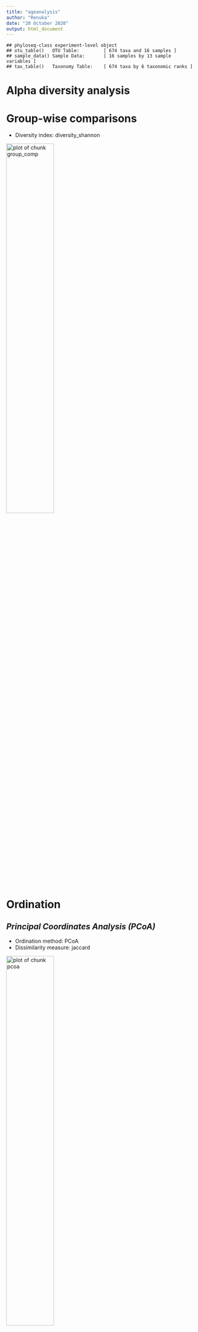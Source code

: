 ```yaml
---
title: "ageanalysis"
author: "Renuka"
date: "20 October 2020"
output: html_document
---
```





```
## phyloseq-class experiment-level object
## otu_table()   OTU Table:         [ 674 taxa and 16 samples ]
## sample_data() Sample Data:       [ 16 samples by 13 sample variables ]
## tax_table()   Taxonomy Table:    [ 674 taxa by 6 taxonomic ranks ]
```
# Alpha diversity analysis



# Group-wise comparisons
* Diversity index: diversity_shannon

<img src="figure/group_comp-1.png" title="plot of chunk group_comp" alt="plot of chunk group_comp" width="50%" />


# Ordination



## *Principal Coordinates Analysis (PCoA)*

* Ordination method: PCoA
* Dissimilarity measure: jaccard

<img src="figure/pcoa-1.png" title="plot of chunk pcoa" alt="plot of chunk pcoa" width="50%" />


| log2FoldChange|      padj|taxon   |full_name                                                                                        |
|--------------:|---------:|:-------|:------------------------------------------------------------------------------------------------|
|       4.548054| 0.0000358|OTU2172 |Bacteria_Firmicutes_Bacilli_Bacillales_Staphylococcaceae_Staphylococcus                          |
|       4.193210| 0.0365749|OTU526  |Bacteria_Actinobacteria_Actinobacteria_Micrococcales_Brevibacteriaceae_Brevibacterium            |
|      -4.801004| 0.0400515|OTU1615 |Bacteria_Proteobacteria_Alphaproteobacteria_Rickettsiales_Rickettsieae_Orientia                  |
|      -3.635654| 0.0400515|OTU1216 |Bacteria_Firmicutes_Clostridia_Clostridiales_NA_Intestinimonas                                   |
|      -4.200172| 0.0682206|OTU1130 |Bacteria_Proteobacteria_Deltaproteobacteria_Myxococcales_Kofleriaceae_Haliangium                 |
|      -4.562412| 0.0997216|OTU1034 |Bacteria_Firmicutes_Tissierellia_Tissierellales_Peptoniphilaceae_Finegoldia                      |
|      -4.393058| 0.0997216|OTU806  |Bacteria_Bacteroidetes_Flavobacteriia_Flavobacteriales_Flavobacteriaceae_Cruoricaptor            |
|      -4.006487| 0.0997216|OTU1275 |Bacteria_Actinobacteria_Actinobacteria_Micrococcales_Micrococcaceae_Kocuria                      |
|      -3.592363| 0.0997216|OTU506  |Bacteria_Actinobacteria_Actinobacteria_Micrococcales_Dermabacteraceae_Brachybacterium            |
|       3.297079| 0.0997216|OTU520  |Bacteria_Firmicutes_Bacilli_Bacillales_Paenibacillaceae_Brevibacillus                            |
|      -2.965051| 0.0997216|OTU1893 |Bacteria_Proteobacteria_Gammaproteobacteria_Pseudomonadales_Pseudomonadaceae_Pseudomonas         |
|      -2.962616| 0.0997216|OTU194  |Bacteria_Firmicutes_Tissierellia_Tissierellales_Peptoniphilaceae_Anaerococcus                    |
|      -2.195100| 0.0997216|OTU1075 |Bacteria_Firmicutes_Bacilli_Bacillales_Bacillaceae_Geobacillus                                   |
|      -2.079609| 0.0997216|OTU2529 |Bacteria_Firmicutes_Bacilli_Bacillales_Bacillaceae_Virgibacillus                                 |
|      -1.945307| 0.0997216|OTU1585 |Bacteria_Firmicutes_Bacilli_Bacillales_Bacillaceae_Oceanobacillus                                |
|      -2.130483| 0.1167806|OTU1235 |Bacteria_Firmicutes_Bacilli_Bacillales_Staphylococcaceae_Jeotgalicoccus                          |
|      -3.648780| 0.1217426|OTU1165 |Bacteria_Proteobacteria_Gammaproteobacteria_Oceanospirillales_Halomonadaceae_Halomonas           |
|      -2.175555| 0.2076876|OTU876  |Bacteria_Proteobacteria_Deltaproteobacteria_DesulfoVibrionales_Desulfovibrionaceae_Desulfovibrio |

<img src="figure/DESeq2-1.png" title="plot of chunk DESeq2" alt="plot of chunk DESeq2" width="50%" /><img src="figure/DESeq2-2.png" title="plot of chunk DESeq2" alt="plot of chunk DESeq2" width="50%" /><img src="figure/DESeq2-3.png" title="plot of chunk DESeq2" alt="plot of chunk DESeq2" width="50%" /><img src="figure/DESeq2-4.png" title="plot of chunk DESeq2" alt="plot of chunk DESeq2" width="50%" /><img src="figure/DESeq2-5.png" title="plot of chunk DESeq2" alt="plot of chunk DESeq2" width="50%" /><img src="figure/DESeq2-6.png" title="plot of chunk DESeq2" alt="plot of chunk DESeq2" width="50%" /><img src="figure/DESeq2-7.png" title="plot of chunk DESeq2" alt="plot of chunk DESeq2" width="50%" /><img src="figure/DESeq2-8.png" title="plot of chunk DESeq2" alt="plot of chunk DESeq2" width="50%" /><img src="figure/DESeq2-9.png" title="plot of chunk DESeq2" alt="plot of chunk DESeq2" width="50%" /><img src="figure/DESeq2-10.png" title="plot of chunk DESeq2" alt="plot of chunk DESeq2" width="50%" /><img src="figure/DESeq2-11.png" title="plot of chunk DESeq2" alt="plot of chunk DESeq2" width="50%" /><img src="figure/DESeq2-12.png" title="plot of chunk DESeq2" alt="plot of chunk DESeq2" width="50%" /><img src="figure/DESeq2-13.png" title="plot of chunk DESeq2" alt="plot of chunk DESeq2" width="50%" /><img src="figure/DESeq2-14.png" title="plot of chunk DESeq2" alt="plot of chunk DESeq2" width="50%" /><img src="figure/DESeq2-15.png" title="plot of chunk DESeq2" alt="plot of chunk DESeq2" width="50%" /><img src="figure/DESeq2-16.png" title="plot of chunk DESeq2" alt="plot of chunk DESeq2" width="50%" /><img src="figure/DESeq2-17.png" title="plot of chunk DESeq2" alt="plot of chunk DESeq2" width="50%" /><img src="figure/DESeq2-18.png" title="plot of chunk DESeq2" alt="plot of chunk DESeq2" width="50%" />

#PERMANOVA analysis

```r
library(microbiome)
library(ggplot2)
library(dplyr)

pseq <- Q
data = microbiome::meta(Q)
# Pick relative abundances (compositional) and sample metadata 
pseq.rel <- microbiome::transform(pseq, "compositional")
otu <- abundances(pseq.rel)
meta <- meta(pseq.rel)
library(vegan)
library(phyloseq)
permanova <- adonis(t(otu) ~ Age,
               data = meta(Q), permutations=99, method = "bray")

# P-value
print(as.data.frame(permanova$aov.tab)["Age", "Pr(>F)"])
```

```
## [1] 0.01
```

```r
dist <- vegdist(t(otu))
anova(betadisper(dist, meta$Age))
```

```
## Analysis of Variance Table
## 
## Response: Distances
##           Df  Sum Sq  Mean Sq F value Pr(>F)
## Groups     1 0.02875 0.028748   1.089  0.303
## Residuals 40 1.05594 0.026399
```

# Investigate the top factors


```r
library(vegan)
coef <- coefficients(permanova)["Age1", ]
top.coef <- coef[rev(order(abs(coef)))[1:20]]
names(top.coef) <- full.names[names(top.coef)]
par(mar = c(3, 14, 2, 1))
barplot(sort(top.coef), horiz = T, las = 1, main = "Top taxa / 1")
```

![plot of chunk top_factors](figure/top_factors-1.png)
```

Note that the `echo = FALSE` parameter was added to the code chunk to prevent printing of the R code that generated the plot.
